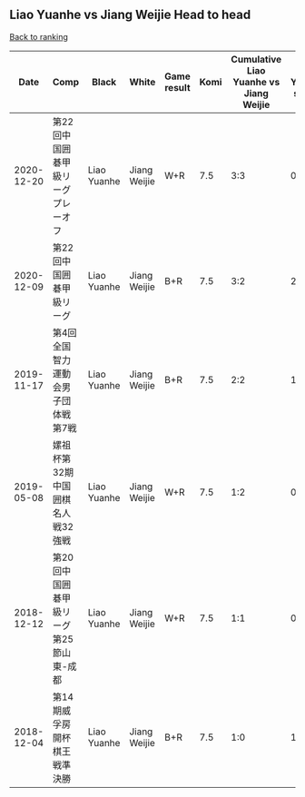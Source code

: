 ## Liao Yuanhe vs Jiang Weijie Head to head

[Back to ranking](../../index.md)




| **Date** | **Comp** | **Black** | **White** | **Game result** | **Komi** | **Cumulative Liao Yuanhe vs Jiang Weijie** | **Liao Yuanhe streak** | **Jiang Weijie streak** | 
| --- | --- | --- | --- | --- | --- | --- | --- | --- |
| 2020-12-20 | 第22回中国囲碁甲級リーグプレーオフ | Liao Yuanhe | Jiang Weijie | W+R | 7.5 | 3:3 | 0 | 1 | 
| 2020-12-09 | 第22回中国囲碁甲級リーグ | Liao Yuanhe | Jiang Weijie | B+R | 7.5 | 3:2 | 2 | 0 | 
| 2019-11-17 | 第4回全国智力運動会男子団体戦第7戦 | Liao Yuanhe | Jiang Weijie | B+R | 7.5 | 2:2 | 1 | 0 | 
| 2019-05-08 | 嫘祖杯第32期中国囲棋名人戦32強戦 | Liao Yuanhe | Jiang Weijie | W+R | 7.5 | 1:2 | 0 | 2 | 
| 2018-12-12 | 第20回中国囲碁甲級リーグ第25節山東-成都 | Liao Yuanhe | Jiang Weijie | W+R | 7.5 | 1:1 | 0 | 1 | 
| 2018-12-04 | 第14期威孚房開杯棋王戦準決勝 | Liao Yuanhe | Jiang Weijie | B+R | 7.5 | 1:0 | 1 | 0 |




